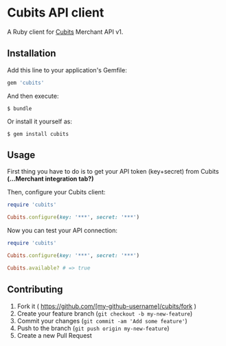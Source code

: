 # Cubits API client

A Ruby client for [Cubits](https://cubits.com) Merchant API v1.

## Installation

Add this line to your application's Gemfile:

```ruby
gem 'cubits'
```

And then execute:

    $ bundle

Or install it yourself as:

    $ gem install cubits

## Usage

First thing you have to do is to get your API token (key+secret) from Cubits **(...Merchant integration tab?)**

Then, configure your Cubits client:
```ruby
require 'cubits'

Cubits.configure(key: '***', secret: '***')
```

Now you can test your API connection:
```ruby
require 'cubits'

Cubits.configure(key: '***', secret: '***')

Cubits.available? # => true
```

## Contributing

1. Fork it ( https://github.com/[my-github-username]/cubits/fork )
2. Create your feature branch (`git checkout -b my-new-feature`)
3. Commit your changes (`git commit -am 'Add some feature'`)
4. Push to the branch (`git push origin my-new-feature`)
5. Create a new Pull Request
